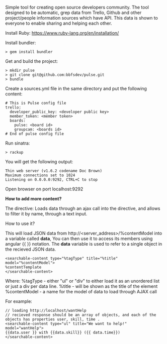 Simple tool for creating open source developers community.
The tool designed to be automatic, grep data from Trello, Github and other project/people information sources which have API.
This data is shown to everyone to enable sharing and helping each other.

Install Ruby: https://www.ruby-lang.org/en/installation/

Install bundler:

    > gem install bundler

Get and build the project:

    > mkdir pulse
    > git clone git@github.com:bbfsdev/pulse.git
    > bundle
    
Create a sources.yml file in the same directory and put the following content: 

    # This is Pulse config file
    trello: 
      developer_public_key: <developer public key>
      member_token: <member token>
      boards:
        pulse: <board id>
        groupcam: <boards id>
    # End of pulse config file

Run sinatra:

    > rackup
    
You will get the following output:

    Thin web server (v1.6.2 codename Doc Brown)
    Maximum connections set to 1024
    Listening on 0.0.0.0:9292, CTRL+C to stop
    
Open browser on port localhost:9292



**How to add more content?**

The <searchable-content> directive:
Loads data through an ajax call into the directive, and allows to filter it by name, through a text input.

How to use it?

This will load JSON data from http://<server_address>/%contentModel into a variable called **data**,
You can then use it to access its members using angular {{ }} notation.
The **data** variable is used to refer to a single object in the recieved JSON data.

    <searchable-content type="%tagType" title="%title" model="%contentModel">
	%contentTemplate
    </searchable-content>

Where: %tagType - either "ul" or "div" to either load it as an unordered list or just a div per data line.
       %title - will be shown as the title of the element
       %contentModel - a name for the model of data to load through AJAX call

For example:

    // loading http://localhost/wantHelp
    // recieved response should be an array of objects, and each of the objects has properties user, skill, time .
    <searchable-content type="ul" title="We want to help!" model="wantHelp">
	{{data.user }} with {{data.skill}} ({{ data.time}})
    </searchable-content>

